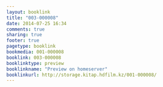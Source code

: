 ```yaml
---
layout: booklink
title: "003-000008"
date: 2014-07-25 16:34
comments: true
sharing: true
footer: true
pagetype: booklink 
bookmedia: 001-000008
booklink: 003-000008
booklinktype: preview
booklinkname: "Preview on homeserver"
booklinkurl: http://storage.kitap.hdfilm.kz/001-000008/
---
```

